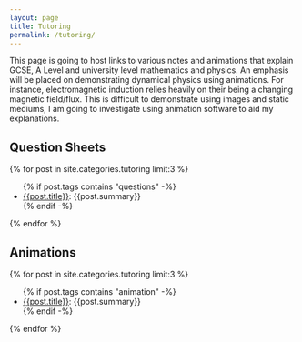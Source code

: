 ```yaml
---
layout: page
title: Tutoring
permalink: /tutoring/
---
```


<!--  <a class="page-link" href="{{ baseurl}}/tutoring-schedule/"> Tutoring Schedule </a>  -->


This page is going to host links to various notes and animations that explain GCSE, A Level and university level mathematics and physics. An emphasis will be placed on demonstrating dynamical physics using animations. For instance, electromagnetic induction relies heavily on their being a changing magnetic field/flux. This is difficult to demonstrate using images and static mediums, I am going to investigate using animation software to aid my explanations.

## Question Sheets
{% for post in site.categories.tutoring limit:3 %}
  <ul>
    {% if post.tags contains "questions" -%}
      <li> <a href="{{post.url}}">  {{post.title}}</a>: {{post.summary}} </li>
    {% endif -%}
  </ul>
{% endfor %}

## Animations
{% for post in site.categories.tutoring limit:3 %}
  <ul>
    {% if post.tags contains "animation" -%}
      <li> <a href="{{post.url}}">  {{post.title}}</a>: {{post.summary}} </li>
    {% endif -%}
  </ul>
{% endfor %}
